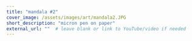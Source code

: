 ```yaml
---
title: "mandala #2"
cover_image: /assets/images/art/mandala2.JPG
short_description: "micron pen on paper"
external_url: ""  # leave blank or link to YouTube/video if needed
---
```

